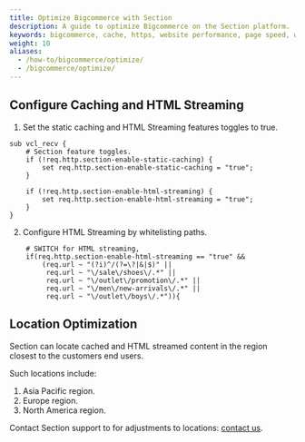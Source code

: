 ```yaml
---
title: Optimize Bigcommerce with Section
description: A guide to optimize Bigcommerce on the Section platform.
keywords: bigcommerce, cache, https, website performance, page speed, webpage speed, website security, content delivery network, CDN
weight: 10
aliases:
  - /how-to/bigcommerce/optimize/
  - /bigcommerce/optimize/
---
```


## Configure Caching and HTML Streaming


1.  Set the static caching and HTML Streaming features toggles to true.
```
sub vcl_recv {
    # Section feature toggles.
    if (!req.http.section-enable-static-caching) {
        set req.http.section-enable-static-caching = "true";
    }

    if (!req.http.section-enable-html-streaming) {
        set req.http.section-enable-html-streaming = "true";
    }
}
```

2.  Configure HTML Streaming by whitelisting paths.  
```
    # SWITCH for HTML streaming,
    if(req.http.section-enable-html-streaming == "true" && 
        (req.url ~ "(?i)^/(?=\?|&|$)" ||
         req.url ~ "\/sale\/shoes\/.*" ||
         req.url ~ "\/outlet\/promotion\/.*" || 
         req.url ~ "\/men\/new-arrivals\/.*" ||
         req.url ~ "\/outlet\/boys\/.*")){

```

## Location Optimization

Section can locate cached and HTML streamed content in the region closest to the customers end users. 

Such locations include:

1. Asia Pacific region.
2. Europe region.
3. North America region.

Contact Section support to for adjustments to locations: [contact us](/contact-us/).